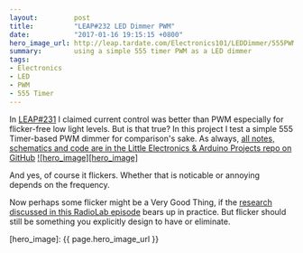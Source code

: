 ```yaml
---
layout:         post
title:          "LEAP#232 LED Dimmer PWM"
date:           "2017-01-16 19:15:15 +0800"
hero_image_url: http://leap.tardate.com/Electronics101/LEDDimmer/555PWM/assets/555PWM_build.jpg
summary:        using a simple 555 timer PWM as a LED dimmer
tags:
- Electronics
- LED
- PWM
- 555 Timer
---
```


In [LEAP#231](http://blog.tardate.com/2017/01/leap231-led-dimmer.html) I claimed current control was better
than PWM especially for flicker-free low light levels. But is that true?
In this project I test a simple 555 Timer-based PWM dimmer for comparison's sake.
As always, [all notes, schematics and code are in the Little Electronics & Arduino Projects repo on GitHub][project]
[![hero_image][hero_image]][project]

And yes, of course it flickers. Whether that is noticable or annoying depends on the frequency.

Now perhaps some flicker might be a Very Good Thing, if the
[research discussed in this RadioLab episode](http://www.radiolab.org/story/bringing-gamma-back/)
bears up in practice. But flicker should still be something you explicitly design to have or eliminate.


[leap]: http://leap.tardate.com
[project]: https://github.com/tardate/LittleArduinoProjects/tree/master/Electronics101/LEDDimmer/555PWM
[hero_image]: {{ page.hero_image_url }}
